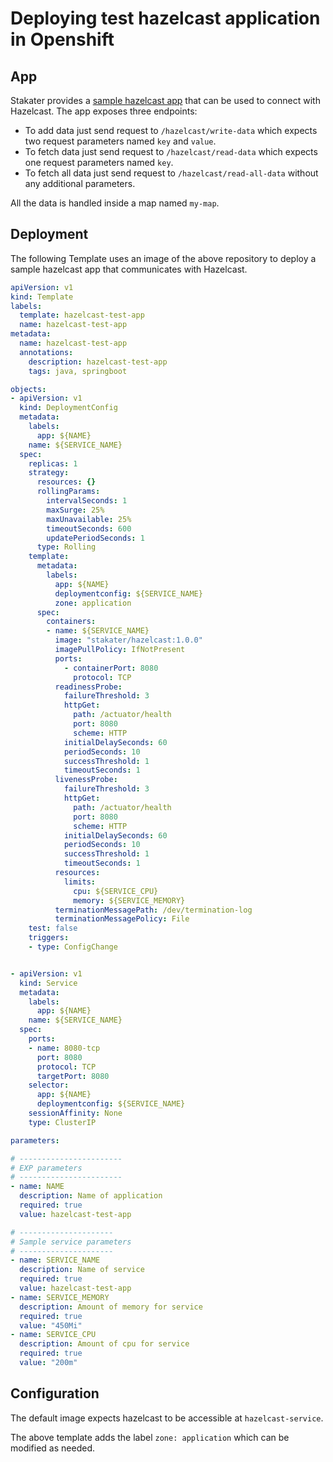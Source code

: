 # Deploying test hazelcast application in Openshift

## App

Stakater provides a [sample hazelcast app](https://github.com/stakater-lab/hazelcast-app) that can be used to connect with Hazelcast.
The app exposes three endpoints:
- To add data just send request to `/hazelcast/write-data` which expects two request parameters named `key` and `value`.
- To fetch data just send request to `/hazelcast/read-data` which expects one request parameters named `key`.
- To fetch all data just send request to `/hazelcast/read-all-data` without any additional parameters.

All the data is handled inside a map named `my-map`.

## Deployment

The following Template uses an image of the above repository to deploy a sample hazelcast app that communicates with Hazelcast.

```yaml
apiVersion: v1
kind: Template
labels:
  template: hazelcast-test-app
  name: hazelcast-test-app
metadata:
  name: hazelcast-test-app
  annotations:
    description: hazelcast-test-app
    tags: java, springboot

objects:
- apiVersion: v1
  kind: DeploymentConfig
  metadata:
    labels:
      app: ${NAME}
    name: ${SERVICE_NAME}
  spec:
    replicas: 1
    strategy:
      resources: {}
      rollingParams:
        intervalSeconds: 1
        maxSurge: 25%
        maxUnavailable: 25%
        timeoutSeconds: 600
        updatePeriodSeconds: 1
      type: Rolling
    template:
      metadata:
        labels:
          app: ${NAME}
          deploymentconfig: ${SERVICE_NAME}
          zone: application
      spec:
        containers:
        - name: ${SERVICE_NAME}
          image: "stakater/hazelcast:1.0.0"
          imagePullPolicy: IfNotPresent
          ports:
            - containerPort: 8080
              protocol: TCP
          readinessProbe:
            failureThreshold: 3
            httpGet:
              path: /actuator/health
              port: 8080
              scheme: HTTP
            initialDelaySeconds: 60
            periodSeconds: 10
            successThreshold: 1
            timeoutSeconds: 1
          livenessProbe:
            failureThreshold: 3
            httpGet:
              path: /actuator/health
              port: 8080
              scheme: HTTP
            initialDelaySeconds: 60
            periodSeconds: 10
            successThreshold: 1
            timeoutSeconds: 1
          resources:
            limits:
              cpu: ${SERVICE_CPU}
              memory: ${SERVICE_MEMORY}
          terminationMessagePath: /dev/termination-log
          terminationMessagePolicy: File
    test: false
    triggers:
    - type: ConfigChange


- apiVersion: v1
  kind: Service
  metadata:
    labels:
      app: ${NAME}
    name: ${SERVICE_NAME}
  spec:
    ports:
    - name: 8080-tcp
      port: 8080
      protocol: TCP
      targetPort: 8080
    selector:
      app: ${NAME}
      deploymentconfig: ${SERVICE_NAME}
    sessionAffinity: None
    type: ClusterIP

parameters:

# -----------------------
# EXP parameters
# -----------------------
- name: NAME
  description: Name of application
  required: true
  value: hazelcast-test-app

# ---------------------
# Sample service parameters
# ---------------------
- name: SERVICE_NAME
  description: Name of service
  required: true
  value: hazelcast-test-app
- name: SERVICE_MEMORY
  description: Amount of memory for service
  required: true
  value: "450Mi"
- name: SERVICE_CPU
  description: Amount of cpu for service
  required: true
  value: "200m"
```

## Configuration

The default image expects hazelcast to be accessible at `hazelcast-service`.

The above template adds the label `zone: application` which can be modified as needed.

